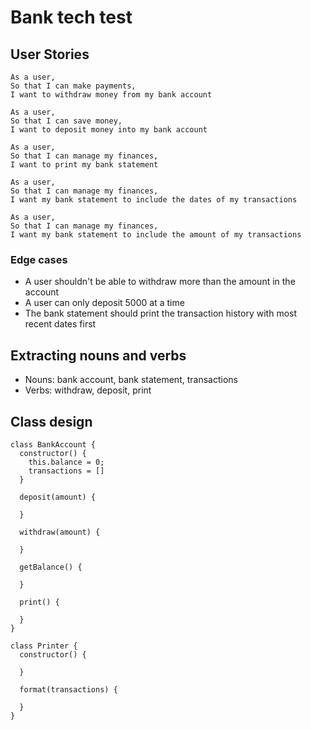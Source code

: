 # Bank tech test

## User Stories

```
As a user, 
So that I can make payments,
I want to withdraw money from my bank account

As a user,
So that I can save money,
I want to deposit money into my bank account

As a user,
So that I can manage my finances,
I want to print my bank statement

As a user,
So that I can manage my finances,
I want my bank statement to include the dates of my transactions

As a user,
So that I can manage my finances,
I want my bank statement to include the amount of my transactions
```
### Edge cases

* A user shouldn't be able to withdraw more than the amount in the account
* A user can only deposit 5000 at a time
* The bank statement should print the transaction history with most recent dates first

## Extracting nouns and verbs

* Nouns: bank account, bank statement, transactions
* Verbs: withdraw, deposit, print

## Class design

```
class BankAccount {
  constructor() {
    this.balance = 0;
    transactions = []
  }

  deposit(amount) {

  }
  
  withdraw(amount) {

  }

  getBalance() {
    
  }

  print() {

  }
}
```
```
class Printer {
  constructor() {
      
  }

  format(transactions) {

  }
}
```